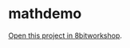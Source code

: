 mathdemo
=====

[Open this project in 8bitworkshop](http://8bitworkshop.com/redir.html?platform=nes&githubURL=https%3A%2F%2Fgithub.com%2Ftcalospora%2Fmathdemo&file=mathdemo.dasm).

